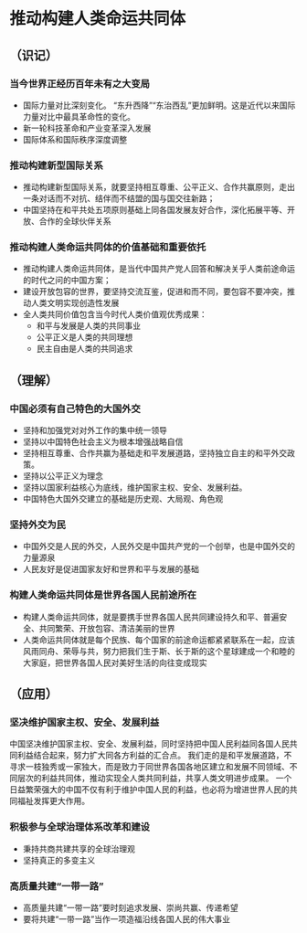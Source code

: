 # 推动构建人类命运共同体

## （识记）

### 当今世界正经历百年未有之大变局

- 国际力量对比深刻变化。
  “东升西降”“东治西乱”更加鲜明。这是近代以来国际力量对比中最具革命性的变化。
- 新一轮科技革命和产业变革深入发展
- 国际体系和国际秩序深度调整

### 推动构建新型国际关系

- 推动构建新型国际关系，就要坚持相互尊重、公平正义、合作共赢原则，走出一条对话而不对抗、结伴而不结盟的国与国交往新路；
- 中国坚持在和平共处五项原则基础上同各国发展友好合作，深化拓展平等、开放、合作的全球伙伴关系

### 推动构建人类命运共同体的价值基础和重要依托

- 推动构建人类命运共同体，是当代中国共产党人回答和解决关乎人类前途命运的时代之问的中国方案；
- 建设开放包容的世界，要坚持交流互鉴，促进和而不同，要包容不要冲突，推动人类文明实现创造性发展
- 全人类共同价值包含当今时代人类价值观优秀成果：
  + 和平与发展是人类的共同事业
  + 公平正义是人类的共同理想
  + 民主自由是人类的共同追求

## （理解）

### 中国必须有自己特色的大国外交

- 坚持和加强党对对外工作的集中统一领导
- 坚持以中国特色社会主义为根本增强战略自信
- 坚持相互尊重、合作共赢为基础走和平发展道路，坚持独立自主的和平外交政策。
- 坚持以公平正义为理念
- 坚持以国家利益核心为底线，维护国家主权、安全、发展利益。
- 中国特色大国外交建立的基础是历史观、大局观、角色观

### 坚持外交为民

- 中国外交是人民的外交，人民外交是中国共产党的一个创举，也是中国外交的力量源泉
- 人民友好是促进国家友好和世界和平与发展的基础

### 构建人类命运共同体是世界各国人民前途所在

- 构建人类命运共同体，就是要携手世界各国人民共同建设持久和平、普遍安全、共同繁荣、开放包容、清洁美丽的世界
- 人类命运共同体就是每个民族、每个国家的前途命运都紧紧联系在一起，应该风雨同舟、荣辱与共，努力把我们生于斯、长于斯的这个星球建成一个和睦的大家庭，把世界各国人民对美好生活的向往变成现实

## （应用）

### 坚决维护国家主权、安全、发展利益

中国坚决维护国家主权、安全、发展利益，同时坚持把中国人民利益同各国人民共同利益结合起来，努力扩大同各方利益的汇合点。
我们走的是和平发展道路，不寻求一枝独秀或一家独大，而是致力于同世界各国各地区建立和发展不同领域、不同层次的利益共同体，推动实现全人类共同利益，共享人类文明进步成果。
一个日益繁荣强大的中国不仅有利于维护中国人民的利益，也必将为增进世界人民的共同福祉发挥更大作用。

### 积极参与全球治理体系改革和建设

- 秉持共商共建共享的全球治理观
- 坚持真正的多变主义

### 高质量共建“一带一路”

- 高质量共建“一带一路”要时刻追求发展、崇尚共赢、传递希望
- 要将共建“一带一路”当作一项造福沿线各国人民的伟大事业

